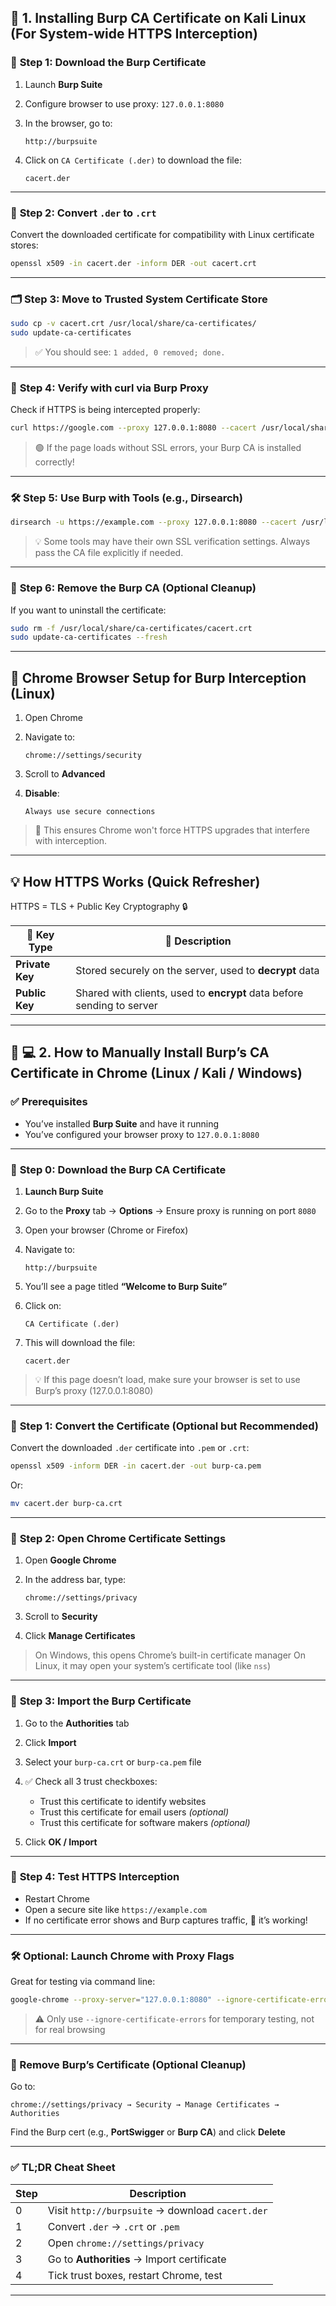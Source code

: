 
## 🔧 **1. Installing Burp CA Certificate on Kali Linux (For System-wide HTTPS Interception)**

### 🧭 **Step 1: Download the Burp Certificate**

1. Launch **Burp Suite**
2. Configure browser to use proxy:
   `127.0.0.1:8080`
3. In the browser, go to:

   ```
   http://burpsuite
   ```
4. Click on `CA Certificate (.der)` to download the file:

   ```
   cacert.der
   ```

---

### 🔄 **Step 2: Convert `.der` to `.crt`**

Convert the downloaded certificate for compatibility with Linux certificate stores:

```bash
openssl x509 -in cacert.der -inform DER -out cacert.crt
```

---

### 🗂️ **Step 3: Move to Trusted System Certificate Store**

```bash
sudo cp -v cacert.crt /usr/local/share/ca-certificates/
sudo update-ca-certificates
```

> ✅ You should see:
> `1 added, 0 removed; done.`

---

### 🧪 **Step 4: Verify with curl via Burp Proxy**

Check if HTTPS is being intercepted properly:

```bash
curl https://google.com --proxy 127.0.0.1:8080 --cacert /usr/local/share/ca-certificates/cacert.crt
```

> 🟢 If the page loads without SSL errors, your Burp CA is installed correctly!

---

### 🛠️ **Step 5: Use Burp with Tools (e.g., Dirsearch)**

```bash
dirsearch -u https://example.com --proxy 127.0.0.1:8080 --cacert /usr/local/share/ca-certificates/cacert.crt
```

> 💡 Some tools may have their own SSL verification settings. Always pass the CA file explicitly if needed.

---

### 🧹 **Step 6: Remove the Burp CA (Optional Cleanup)**

If you want to uninstall the certificate:

```bash
sudo rm -f /usr/local/share/ca-certificates/cacert.crt
sudo update-ca-certificates --fresh
```

---

## 🧭 **Chrome Browser Setup for Burp Interception (Linux)**

1. Open Chrome
2. Navigate to:

   ```
   chrome://settings/security
   ```
3. Scroll to **Advanced**
4. **Disable**:

   ```
   Always use secure connections
   ```

> 🔐 This ensures Chrome won't force HTTPS upgrades that interfere with interception.

---

## 💡 **How HTTPS Works (Quick Refresher)**

HTTPS = TLS + Public Key Cryptography 🔒

| 🔑 Key Type     | 📄 Description                                                         |
| --------------- | ---------------------------------------------------------------------- |
| **Private Key** | Stored securely on the server, used to **decrypt** data                |
| **Public Key**  | Shared with clients, used to **encrypt** data before sending to server |



----


## 🧠 **💻 2. How to Manually Install Burp’s CA Certificate in Chrome (Linux / Kali / Windows)**

### ✅ Prerequisites

* You’ve installed **Burp Suite** and have it running
* You’ve configured your browser proxy to `127.0.0.1:8080`

---

### 🔽 **Step 0: Download the Burp CA Certificate**

1. **Launch Burp Suite**

2. Go to the **Proxy** tab → **Options** → Ensure proxy is running on port `8080`

3. Open your browser (Chrome or Firefox)

4. Navigate to:

   ```
   http://burpsuite
   ```

5. You’ll see a page titled **“Welcome to Burp Suite”**

6. Click on:

   ```
   CA Certificate (.der)
   ```

7. This will download the file:

   ```
   cacert.der
   ```

> 💡 If this page doesn’t load, make sure your browser is set to use Burp’s proxy (127.0.0.1:8080)

---

### 🔹 **Step 1: Convert the Certificate (Optional but Recommended)**

Convert the downloaded `.der` certificate into `.pem` or `.crt`:

```bash
openssl x509 -inform DER -in cacert.der -out burp-ca.pem
```

Or:

```bash
mv cacert.der burp-ca.crt
```

---

### 🔹 **Step 2: Open Chrome Certificate Settings**

1. Open **Google Chrome**
2. In the address bar, type:

   ```
   chrome://settings/privacy
   ```
3. Scroll to **Security**
4. Click **Manage Certificates**

> On Windows, this opens Chrome’s built-in certificate manager
> On Linux, it may open your system’s certificate tool (like `nss`)

---

### 🔹 **Step 3: Import the Burp Certificate**

1. Go to the **Authorities** tab
2. Click **Import**
3. Select your `burp-ca.crt` or `burp-ca.pem` file
4. ✅ Check all 3 trust checkboxes:

   * Trust this certificate to identify websites
   * Trust this certificate for email users *(optional)*
   * Trust this certificate for software makers *(optional)*
5. Click **OK / Import**

---

### 🧪 **Step 4: Test HTTPS Interception**

* Restart Chrome
* Open a secure site like `https://example.com`
* If no certificate error shows and Burp captures traffic, 🎯 it’s working!

---

### 🛠️ Optional: Launch Chrome with Proxy Flags

Great for testing via command line:

```bash
google-chrome --proxy-server="127.0.0.1:8080" --ignore-certificate-errors
```

> ⚠️ Only use `--ignore-certificate-errors` for temporary testing, not for real browsing

---

### 🧼 Remove Burp’s Certificate (Optional Cleanup)

Go to:

```
chrome://settings/privacy → Security → Manage Certificates → Authorities
```

Find the Burp cert (e.g., **PortSwigger** or **Burp CA**) and click **Delete**

---

### ✅ TL;DR Cheat Sheet

| Step | Description                                      |
| ---- | ------------------------------------------------ |
| 0    | Visit `http://burpsuite` → download `cacert.der` |
| 1    | Convert `.der` → `.crt` or `.pem`                |
| 2    | Open `chrome://settings/privacy`                 |
| 3    | Go to **Authorities** → Import certificate       |
| 4    | Tick trust boxes, restart Chrome, test           |

---

